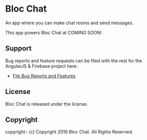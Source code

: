 # Bloc Chat

An app where you can make chat rooms and send messages.

This app powers Bloc Chat at COMING SOON!

## Support

Bug reports and feature requests can be filed with the rest for the AngularJS & Firebase project here:
* [File Bug Reports and Features](https://github.com/yamuda9/bloc-chat/issues)

## License

Bloc Chat is released under the <LICENSE-NAME> license.

## Copyright

copyright:: (c) Copyright 2016 Bloc Chat. All Rights Reserved.